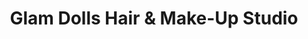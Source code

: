 ---
title: "Glam Dolls Hair & Make-Up Studio"
url: /san-diego/glam-dolls-hair-and-make-up-studio/
shop: hairdresser
---